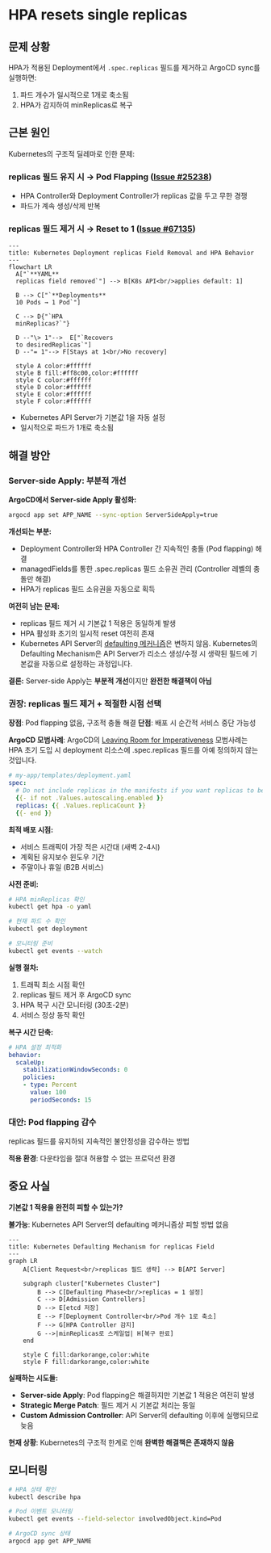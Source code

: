 # HPA resets single replicas

## 문제 상황

HPA가 적용된 Deployment에서 `.spec.replicas` 필드를 제거하고 ArgoCD sync를 실행하면:
1. 파드 개수가 일시적으로 1개로 축소됨
2. HPA가 감지하여 minReplicas로 복구

## 근본 원인

Kubernetes의 구조적 딜레마로 인한 문제:

### replicas 필드 유지 시 → Pod Flapping ([Issue #25238](https://github.com/kubernetes/kubernetes/issues/25238))
- HPA Controller와 Deployment Controller가 replicas 값을 두고 무한 경쟁
- 파드가 계속 생성/삭제 반복

### replicas 필드 제거 시 → Reset to 1 ([Issue #67135](https://github.com/kubernetes/kubernetes/issues/67135))

```mermaid
---
title: Kubernetes Deployment replicas Field Removal and HPA Behavior
---
flowchart LR
  A["`**YAML**
  replicas field removed`"] --> B[K8s API<br/>applies default: 1]
  
  B --> C["`**Deployments**
  10 Pods → 1 Pod`"]
  
  C --> D{"`HPA
  minReplicas?`"}
  
  D --"\> 1"-->  E["`Recovers
  to desiredReplicas`"]
  D --"= 1"--> F[Stays at 1<br/>No recovery]
  
  style A color:#ffffff
  style B fill:#ff8c00,color:#ffffff
  style C color:#ffffff
  style D color:#ffffff
  style E color:#ffffff
  style F color:#ffffff
```

- Kubernetes API Server가 기본값 1을 자동 설정
- 일시적으로 파드가 1개로 축소됨

## 해결 방안

### Server-side Apply: 부분적 개선

**ArgoCD에서 Server-side Apply 활성화:**

```bash
argocd app set APP_NAME --sync-option ServerSideApply=true
```

**개선되는 부분:**
- Deployment Controller와 HPA Controller 간 지속적인 충돌 (Pod flapping) 해결
- managedFields를 통한 .spec.replicas 필드 소유권 관리 (Controller 레벨의 충돌만 해결)
- HPA가 replicas 필드 소유권을 자동으로 획득

**여전히 남는 문제:**
- replicas 필드 제거 시 기본값 1 적용은 동일하게 발생
- HPA 활성화 초기의 일시적 reset 여전히 존재
- Kubernetes API Server의 [defaulting 메커니즘](https://kubernetes.io/docs/reference/access-authn-authz/admission-controllers/)은 변하지 않음. Kubernetes의 Defaulting Mechanism은 API Server가 리소스 생성/수정 시 생략된 필드에 기본값을 자동으로 설정하는 과정입니다.

**결론:** Server-side Apply는 **부분적 개선**이지만 **완전한 해결책이 아님**

### 권장: replicas 필드 제거 + 적절한 시점 선택

**장점**: Pod flapping 없음, 구조적 충돌 해결
**단점**: 배포 시 순간적 서비스 중단 가능성

**ArgoCD 모범사례**: ArgoCD의 [Leaving Room for Imperativeness](https://argo-cd.readthedocs.io/en/stable/user-guide/best_practices/#leaving-room-for-imperativeness) 모범사례는 HPA 초기 도입 시 deployment 리소스에 .spec.replicas 필드를 아예 정의하지 않는 것입니다.

```yaml
# my-app/templates/deployment.yaml
spec:
  # Do not include replicas in the manifests if you want replicas to be controlled by HPA
  {{- if not .Values.autoscaling.enabled }}
  replicas: {{ .Values.replicaCount }}
  {{- end }}
```

**최적 배포 시점:**
- 서비스 트래픽이 가장 적은 시간대 (새벽 2-4시)
- 계획된 유지보수 윈도우 기간
- 주말이나 휴일 (B2B 서비스)

**사전 준비:**
```bash
# HPA minReplicas 확인
kubectl get hpa -o yaml

# 현재 파드 수 확인  
kubectl get deployment

# 모니터링 준비
kubectl get events --watch
```

**실행 절차:**
1. 트래픽 최소 시점 확인
2. replicas 필드 제거 후 ArgoCD sync
3. HPA 복구 시간 모니터링 (30초-2분)
4. 서비스 정상 동작 확인

**복구 시간 단축:**
```yaml
# HPA 설정 최적화
behavior:
  scaleUp:
    stabilizationWindowSeconds: 0
    policies:
    - type: Percent
      value: 100
      periodSeconds: 15
```

### 대안: Pod flapping 감수

replicas 필드를 유지하되 지속적인 불안정성을 감수하는 방법

**적용 환경**: 다운타임을 절대 허용할 수 없는 프로덕션 환경

## 중요 사실

**기본값 1 적용을 완전히 피할 수 있는가?**

**불가능**: Kubernetes API Server의 defaulting 메커니즘상 피할 방법 없음

```mermaid
---
title: Kubernetes Defaulting Mechanism for replicas Field
---
graph LR
    A[Client Request<br/>replicas 필드 생략] --> B[API Server]
    
    subgraph cluster["Kubernetes Cluster"]
        B --> C[Defaulting Phase<br/>replicas = 1 설정]
        C --> D[Admission Controllers]
        D --> E[etcd 저장]
        E --> F[Deployment Controller<br/>Pod 개수 1로 축소]
        F --> G[HPA Controller 감지]
        G -->|minReplicas로 스케일업| H[복구 완료]
    end
    
    style C fill:darkorange,color:white
    style F fill:darkorange,color:white
```

**실패하는 시도들:**
- **Server-side Apply**: Pod flapping은 해결하지만 기본값 1 적용은 여전히 발생
- **Strategic Merge Patch**: 필드 제거 시 기본값 처리는 동일
- **Custom Admission Controller**: API Server의 defaulting 이후에 실행되므로 늦음

**현재 상황**: Kubernetes의 구조적 한계로 인해 **완벽한 해결책은 존재하지 않음**

## 모니터링

```bash
# HPA 상태 확인
kubectl describe hpa

# Pod 이벤트 모니터링
kubectl get events --field-selector involvedObject.kind=Pod

# ArgoCD sync 상태
argocd app get APP_NAME
```
